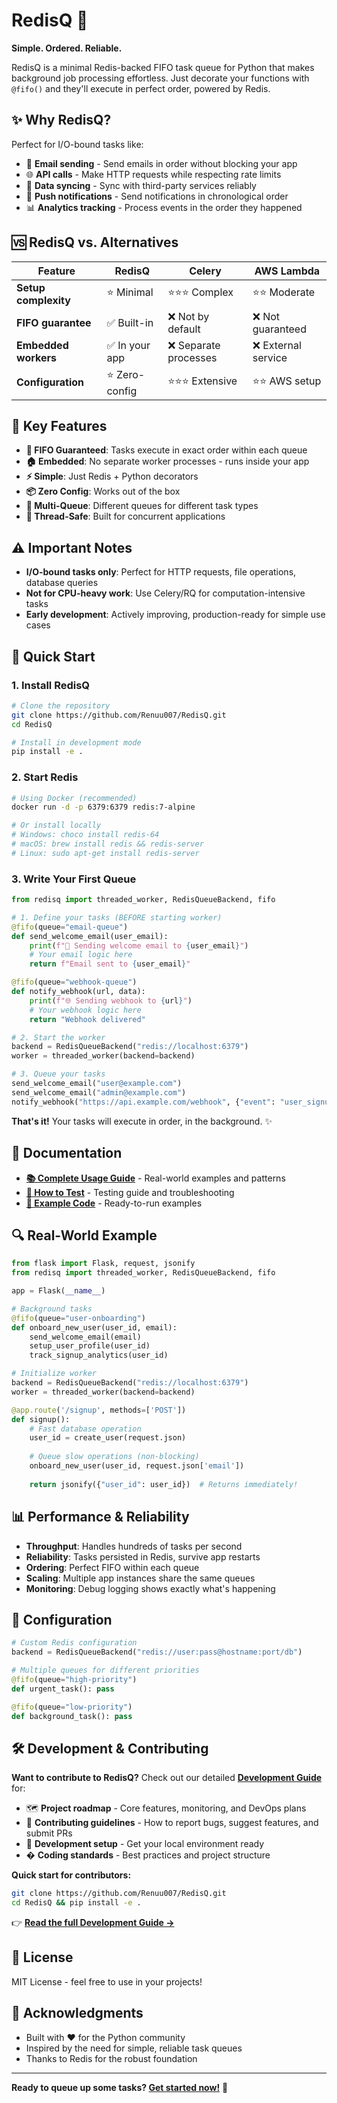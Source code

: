# RedisQ 🚀

**Simple. Ordered. Reliable.**

RedisQ is a minimal Redis-backed FIFO task queue for Python that makes background job processing effortless. Just decorate your functions with `@fifo()` and they'll execute in perfect order, powered by Redis.

## ✨ Why RedisQ?

Perfect for I/O-bound tasks like:
- 📧 **Email sending** - Send emails in order without blocking your app
- 🌐 **API calls** - Make HTTP requests while respecting rate limits  
- 🔄 **Data syncing** - Sync with third-party services reliably
- 📱 **Push notifications** - Send notifications in chronological order
- 📊 **Analytics tracking** - Process events in the order they happened

## 🆚 RedisQ vs. Alternatives

| Feature | RedisQ | Celery | AWS Lambda |
|---------|--------|--------|------------|
| **Setup complexity** | ⭐ Minimal | ⭐⭐⭐ Complex | ⭐⭐ Moderate |
| **FIFO guarantee** | ✅ Built-in | ❌ Not by default | ❌ Not guaranteed |
| **Embedded workers** | ✅ In your app | ❌ Separate processes | ❌ External service |
| **Configuration** | ⭐ Zero-config | ⭐⭐⭐ Extensive | ⭐⭐ AWS setup |

## 🎯 Key Features

- **🔄 FIFO Guaranteed**: Tasks execute in exact order within each queue
- **🏠 Embedded**: No separate worker processes - runs inside your app
- **⚡ Simple**: Just Redis + Python decorators
- **📦 Zero Config**: Works out of the box
- **🔀 Multi-Queue**: Different queues for different task types
- **🔧 Thread-Safe**: Built for concurrent applications

## ⚠️ Important Notes

- **I/O-bound tasks only**: Perfect for HTTP requests, file operations, database queries
- **Not for CPU-heavy work**: Use Celery/RQ for computation-intensive tasks
- **Early development**: Actively improving, production-ready for simple use cases


## 🚀 Quick Start

### 1. Install RedisQ

```bash
# Clone the repository
git clone https://github.com/Renuu007/RedisQ.git
cd RedisQ

# Install in development mode
pip install -e .
```

### 2. Start Redis

```bash
# Using Docker (recommended)
docker run -d -p 6379:6379 redis:7-alpine

# Or install locally
# Windows: choco install redis-64
# macOS: brew install redis && redis-server
# Linux: sudo apt-get install redis-server
```

### 3. Write Your First Queue

```python
from redisq import threaded_worker, RedisQueueBackend, fifo

# 1. Define your tasks (BEFORE starting worker)
@fifo(queue="email-queue")
def send_welcome_email(user_email):
    print(f"📧 Sending welcome email to {user_email}")
    # Your email logic here
    return f"Email sent to {user_email}"

@fifo(queue="webhook-queue")  
def notify_webhook(url, data):
    print(f"🌐 Sending webhook to {url}")
    # Your webhook logic here
    return "Webhook delivered"

# 2. Start the worker
backend = RedisQueueBackend("redis://localhost:6379")
worker = threaded_worker(backend=backend)

# 3. Queue your tasks
send_welcome_email("user@example.com")
send_welcome_email("admin@example.com")
notify_webhook("https://api.example.com/webhook", {"event": "user_signup"})
```

**That's it!** Your tasks will execute in order, in the background. ✨

## 📖 Documentation

- **[📚 Complete Usage Guide](docs/use.md)** - Real-world examples and patterns
- **[🧪 How to Test](docs/howtotest.md)** - Testing guide and troubleshooting
- **[🔧 Example Code](example_usage.py)** - Ready-to-run examples

## 🔍 Real-World Example

```python
from flask import Flask, request, jsonify
from redisq import threaded_worker, RedisQueueBackend, fifo

app = Flask(__name__)

# Background tasks
@fifo(queue="user-onboarding")
def onboard_new_user(user_id, email):
    send_welcome_email(email)
    setup_user_profile(user_id)
    track_signup_analytics(user_id)

# Initialize worker
backend = RedisQueueBackend("redis://localhost:6379")
worker = threaded_worker(backend=backend)

@app.route('/signup', methods=['POST'])
def signup():
    # Fast database operation
    user_id = create_user(request.json)
    
    # Queue slow operations (non-blocking)
    onboard_new_user(user_id, request.json['email'])
    
    return jsonify({"user_id": user_id})  # Returns immediately!
```

## 📊 Performance & Reliability

- **Throughput**: Handles hundreds of tasks per second
- **Reliability**: Tasks persisted in Redis, survive app restarts
- **Ordering**: Perfect FIFO within each queue
- **Scaling**: Multiple app instances share the same queues
- **Monitoring**: Debug logging shows exactly what's happening

## 🔧 Configuration

```python
# Custom Redis configuration
backend = RedisQueueBackend("redis://user:pass@hostname:port/db")

# Multiple queues for different priorities
@fifo(queue="high-priority")
def urgent_task(): pass

@fifo(queue="low-priority")  
def background_task(): pass
```

## 🛠️ Development & Contributing

**Want to contribute to RedisQ?** Check out our detailed **[Development Guide](docs/DEV-README.md)** for:

- 🗺️ **Project roadmap** - Core features, monitoring, and DevOps plans
- 🤝 **Contributing guidelines** - How to report bugs, suggest features, and submit PRs
- 🔧 **Development setup** - Get your local environment ready
- � **Coding standards** - Best practices and project structure

**Quick start for contributors:**
```bash
git clone https://github.com/Renuu007/RedisQ.git
cd RedisQ && pip install -e .
```

👉 **[Read the full Development Guide →](docs/DEV-README.md)**

## 📜 License

MIT License - feel free to use in your projects!

## 🙏 Acknowledgments

- Built with ❤️ for the Python community
- Inspired by the need for simple, reliable task queues
- Thanks to Redis for the robust foundation

---

**Ready to queue up some tasks? [Get started now!](#-quick-start)** 🚀
